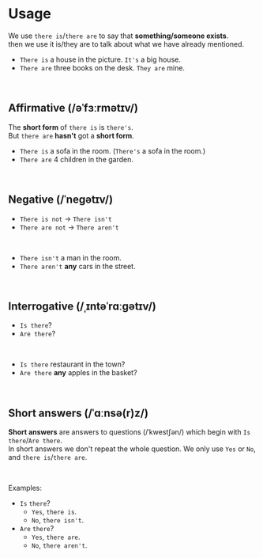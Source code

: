 # Usage
We use `there is`/`there are` to say that **something/someone exists**.<br>
then we use it is/they are to talk about what we have already mentioned.<br>

- `There is` a house in the picture. `It's` a big house.
- `There are` three books on the desk. `They are` mine.

<br>

## Affirmative (/əˈfɜːrmətɪv/)
The **short form** of `there is` is `there's`.<br>
But `there are` **hasn't** got a **short form**.<br>

- `There is` a sofa in the room. (`There's` a sofa in the room.)
- `There are` 4 children in the garden.

<br>

## Negative (/ˈneɡətɪv/)
- `There is not` → `There isn't`
- `There are not` → `There aren't`

<br>

- `There isn't` a man in the room.
- `There aren't` **any** cars in the street.

<br>

## Interrogative (/ˌɪntəˈrɑːɡətɪv/)
- `Is there`?
- `Are there`?

<br>

- `Is there` restaurant in the town?
- `Are there` **any** apples in the basket?

<br>

## Short answers (/ˈɑːnsə(r)z/)
**Short answers** are answers to questions (/ˈkwestʃən/) which begin with `Is there`/`Are there`.<br>
In short answers we don't repeat the whole question. We only use `Yes` or `No`, and `there is`/`there are`.<br>

<br>

Examples:
- `Is` `there`?
  - `Yes`, `there is`.
  - `No`, `there isn't`.
- `Are` `there`?
  - `Yes`, `there are`.
  - `No`, `there aren't`.